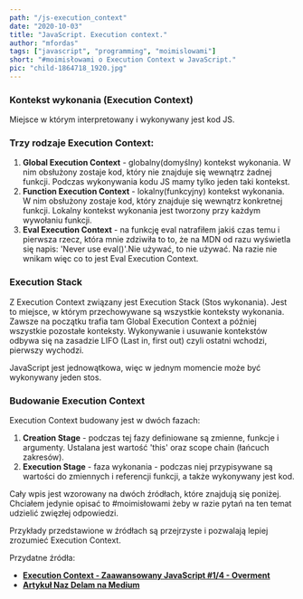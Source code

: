```yaml
--- 
path: "/js-execution_context"
date: "2020-10-03"
title: "JavaScript. Execution context."
author: "mfordas"
tags: ["javascript", "programming", "moimislowami"]
short: "#moimisłowami o Execution Context w JavaScript."
pic: "child-1864718_1920.jpg"
---
```


  <div>
                            <h3><b>Kontekst wykonania (Execution Context)</b></h3><p> Miejsce w którym interpretowany i wykonywany jest kod JS.</p>
                                <p>
                                    <h3><b>Trzy rodzaje Execution Context:</b></h3>
                                    <ol>
                                        <li><b>Global Execution Context</b> - globalny(domyślny) kontekst wykonania. W nim obsłużony zostaje kod, który nie znajduje się wewnątrz żadnej funkcji. Podczas wykonywania kodu JS mamy tylko jeden taki kontekst.</li>
                                        <li><b>Function Execution Context</b> - lokalny(funkcyjny) kontekst wykonania. W nim obsłużony zostaje kod, który znajduje się wewnątrz konkretnej funkcji. Lokalny kontekst wykonania jest tworzony przy każdym wywołaniu funkcji.</li>
                                        <li><b>Eval Execution Context</b> - na funkcję eval natrafiłem jakiś czas temu i pierwsza rzecz, która mnie zdziwiła to to, że na MDN od razu wyświetla się napis: 'Never use eval()'.Nie używać, to nie używać. Na razie nie wnikam więc co to jest Eval Execution Context.</li>
                                    </ol>
                                </p>
                                <h3><b>Execution Stack</b></h3>
                                <p>Z Execution Context związany jest Execution Stack (Stos wykonania). Jest to miejsce, w którym przechowywane są wszystkie konteksty wykonania. Zawsze na początku trafia tam Global Execution Context a później wszystkie pozostałe konteksty. Wykonywanie i usuwanie kontekstów odbywa się na zasadzie LIFO (Last in, first out) czyli ostatni wchodzi, pierwszy wychodzi. </p>
                                <p>JavaScript jest jednowątkowa, więc w jednym momencie może być wykonywany jeden stos.</p>
                                <h3><b>Budowanie Execution Context</b></h3>
                                <p>Execution Context budowany jest w dwóch fazach:
                                 <ol>
                                        <li><b>Creation Stage</b> - podczas tej fazy definiowane są zmienne, funkcje i argumenty. Ustalana jest wartość 'this' oraz scope chain (łańcuch zakresów).</li>
                                        <li><b>Execution Stage</b> - faza wykonania - podczas niej przypisywane są wartości do zmiennych i referencji funkcji, a także wykonywany jest kod.</li>
                                    </ol>
                                <p>Cały wpis jest wzorowany na dwóch źródłach, które znajdują się poniżej. Chciałem jedynie opisać to #moimisłowami żeby w razie pytań na ten temat udzielić zwięzłej odpowiedzi.</p>
                                <p>Przykłady przedstawione w źródłach są przejrzyste i pozwalają lepiej zrozumieć Execution Context.</p>
                                <p>
                                     Przydatne źródła:
                                    <ul>
                                        <li><a
                                        href="https://www.youtube.com/watch?v=Hb0RG60gwh8"
                                        target="_blank"><b>Execution Context - Zaawansowany JavaScript #1/4 - Overment </b></a></li>
                                        <li><a
                                        href="https://medium.com/@nazanindelam/all-you-need-to-learn-to-understand-javascript-execution-context-and-stack-3babbdd88868"
                                        target="_blank"><b>Artykuł Naz Delam na Medium </b></a></li>
                                    </ul>
                                </p>
                        </div>